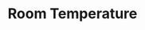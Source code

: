 ---
title: Room Temperature
type: temperature
order: 1
particle:
  event: temperature
  deviceID: 380042001547343433313338
  accessToken: 9868eab355198c88316c282ec1ad4bff03671278
  triggerFunction: getTemp
---